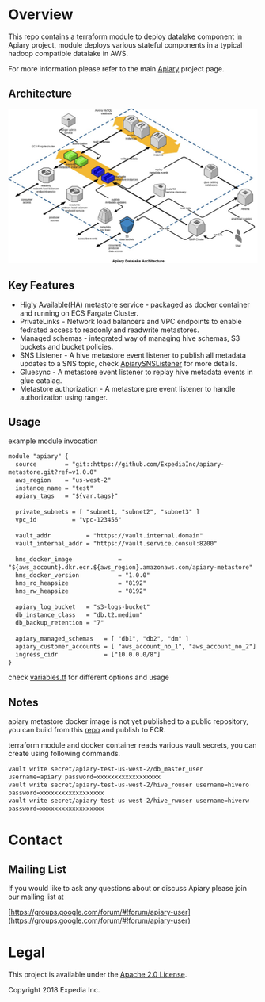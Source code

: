 # Overview

 This repo contains a terraform module to deploy datalake component in Apiary project, module deploys various stateful components in a typical hadoop compatible datalake in AWS.


For more information please refer to the main [Apiary](https://github.com/ExpediaInc/apiary) project page.

## Architecture
![Datalake  architecture](docs/apiary_datalake_3d.jpg)

## Key Features
  * Higly Available(HA) metastore service - packaged as docker container and running on ECS Fargate Cluster.
  * PrivateLinks - Network load balancers and VPC endpoints to enable fedrated access to readonly and readwrite metastores.
  * Managed schemas - integrated way of managing hive schemas, S3 buckets and bucket policies.
  * SNS Listener - A hive metastore event listener to publish all metadata updates to a SNS topic, check [ApiarySNSListener](https://github.com/ExpediaInc/apiary-extensions/tree/master/apiary-metastore-listener) for more details.
  * Gluesync  - A metastore event listener to replay hive metadata events in glue catalag.
  * Metastore authorization - A metastore pre event listener to handle authorization using ranger.

## Usage

   example module invocation
```
module "apiary" {
  source        = "git::https://github.com/ExpediaInc/apiary-metastore.git?ref=v1.0.0"
  aws_region    = "us-west-2"
  instance_name = "test"
  apiary_tags   = "${var.tags}"

  private_subnets = [ "subnet1, "subnet2", "subnet3" ]
  vpc_id          = "vpc-123456"

  vault_addr          = "https://vault.internal.domain"
  vault_internal_addr = "https://vault.service.consul:8200"

  hms_docker_image             = "${aws_account}.dkr.ecr.${aws_region}.amazonaws.com/apiary-metastore"
  hms_docker_version           = "1.0.0"
  hms_ro_heapsize              = "8192"
  hms_rw_heapsize              = "8192"

  apiary_log_bucket   = "s3-logs-bucket"
  db_instance_class   = "db.t2.medium"
  db_backup_retention = "7"

  apiary_managed_schemas   = [ "db1", "db2", "dm" ]
  apiary_customer_accounts = [ "aws_account_no_1", "aws_account_no_2"]
  ingress_cidr             = ["10.0.0.0/8"]
}

```
  check [variables.tf](variables.tf) for different options and usage

## Notes
  apiary metastore docker image is not yet published to a public repository, you can build from this [repo](https://github.com/ExpediaInc/apiary-metastore-docker) and publish to ECR.

  terraform module and docker container reads various vault secrets, you can create using following commands.
  ```
  vault write secret/apiary-test-us-west-2/db_master_user username=apiary password=xxxxxxxxxxxxxxxxxx
  vault write secret/apiary-test-us-west-2/hive_rouser username=hivero password=xxxxxxxxxxxxxxxxxx
  vault write secret/apiary-test-us-west-2/hive_rwuser username=hiverw password=xxxxxxxxxxxxxxxxxx
  ```

# Contact

## Mailing List
If you would like to ask any questions about or discuss Apiary please join our mailing list at

  [https://groups.google.com/forum/#!forum/apiary-user](https://groups.google.com/forum/#!forum/apiary-user)

# Legal
This project is available under the [Apache 2.0 License](http://www.apache.org/licenses/LICENSE-2.0.html).

Copyright 2018 Expedia Inc.
